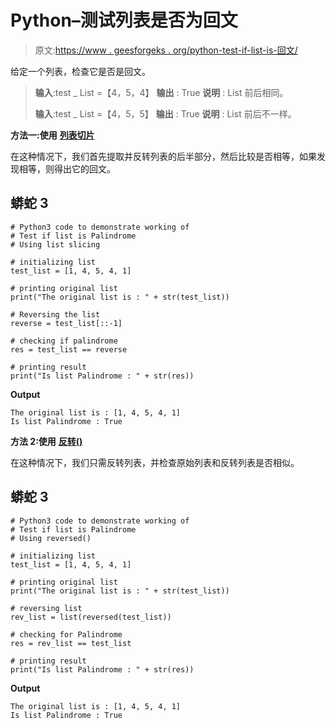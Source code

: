 # Python–测试列表是否为回文

> 原文:[https://www . geesforgeks . org/python-test-if-list-is-回文/](https://www.geeksforgeeks.org/python-test-if-list-is-palindrome/)

给定一个列表，检查它是否是回文。

> **输入**:test _ List =【4，5，4】
> **输出** : True
> **说明** : List 前后相同。
> 
> **输入**:test _ List =【4，5，5】
> **输出** : True
> **说明** : List 前后不一样。

**方法一:使用** [**列表切片**](https://www.geeksforgeeks.org/python-list-comprehension-and-slicing/)

在这种情况下，我们首先提取并反转列表的后半部分，然后比较是否相等，如果发现相等，则得出它的回文。

## 蟒蛇 3

```
# Python3 code to demonstrate working of 
# Test if list is Palindrome
# Using list slicing

# initializing list
test_list = [1, 4, 5, 4, 1]

# printing original list
print("The original list is : " + str(test_list))

# Reversing the list
reverse = test_list[::-1]

# checking if palindrome
res = test_list == reverse

# printing result 
print("Is list Palindrome : " + str(res))
```

**Output**

```
The original list is : [1, 4, 5, 4, 1]
Is list Palindrome : True

```

**方法 2:使用** [**反转()**](https://www.geeksforgeeks.org/python-reversed-function/)

在这种情况下，我们只需反转列表，并检查原始列表和反转列表是否相似。

## 蟒蛇 3

```
# Python3 code to demonstrate working of 
# Test if list is Palindrome
# Using reversed()

# initializing list
test_list = [1, 4, 5, 4, 1]

# printing original list
print("The original list is : " + str(test_list))

# reversing list
rev_list = list(reversed(test_list))

# checking for Palindrome
res = rev_list == test_list

# printing result 
print("Is list Palindrome : " + str(res))
```

**Output**

```
The original list is : [1, 4, 5, 4, 1]
Is list Palindrome : True

```
